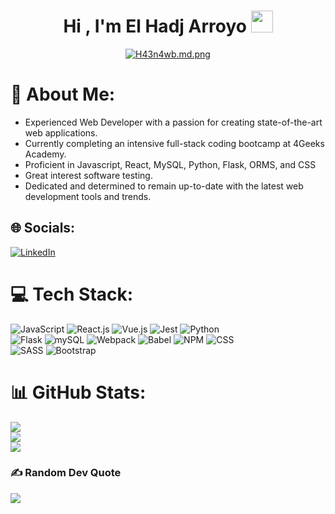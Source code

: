 <h1 align="center"><b>Hi , I'm El Hadj Arroyo </b><img src="https://media.giphy.com/media/hvRJCLFzcasrR4ia7z/giphy.gif" width="35"></h1>

<p align="center">
  <a href="https://freeimage.host/i/H43n4wb"><img src="https://iili.io/H43n4wb.md.png" alt="H43n4wb.md.png" border="0"></a>
</p>


# :bust_in_silhouette: About Me:
- Experienced Web Developer with a passion for creating state-of-the-art web applications.
- Currently completing an intensive full-stack coding bootcamp at 4Geeks Academy.
- Proficient in Javascript, React, MySQL, Python, Flask, ORMS, and CSS
- Great interest software testing.
- Dedicated and determined to remain up-to-date with the latest web development tools and trends.


## 🌐 Socials:
[![LinkedIn](https://img.shields.io/badge/LinkedIn-%230077B5.svg?logo=linkedin&logoColor=white)](https://linkedin.com/in/elhadjarroyo/) 

# 💻 Tech Stack:
![JavaScript](https://img.shields.io/badge/JavaScript-323330?style=for-the-badge&logo=javascript&logoColor=F7DF1E)
![React.js](https://img.shields.io/badge/react-%2320232a.svg?style=for-the-badge&logo=react&logoColor=%2361DAFB)
![Vue.js](https://img.shields.io/badge/vuejs-%2335495e.svg?style=for-the-badge&logo=vuedotjs&logoColor=%234FC08D)
![Jest](https://img.shields.io/badge/Jest-C21325?style=for-the-badge&logo=jest&logoColor=white) 
![Python](https://img.shields.io/badge/python-3670A0?style=for-the-badge&logo=python&logoColor=ffdd54)  
![Flask](https://img.shields.io/badge/flask-%23000.svg?style=for-the-badge&logo=flask&logoColor=white) 
![mySQL](https://img.shields.io/badge/MySQL-005C84?style=for-the-badge&logo=mysql&logoColor=white)
![Webpack](https://img.shields.io/badge/webpack-%238DD6F9.svg?style=for-the-badge&logo=webpack&logoColor=black) 
![Babel](https://img.shields.io/badge/Babel-F9DC3e?style=for-the-badge&logo=babel&logoColor=black)
![NPM](https://img.shields.io/badge/NPM-%23000000.svg?style=for-the-badge&logo=npm&logoColor=white) 
![CSS](https://img.shields.io/badge/CSS3-1572B6?style=for-the-badge&logo=css3&logoColor=white)  
![SASS](https://img.shields.io/badge/SASS-hotpink.svg?style=for-the-badge&logo=SASS&logoColor=white) 
![Bootstrap](https://img.shields.io/badge/bootstrap-%23563D7C.svg?style=for-the-badge&logo=bootstrap&logoColor=white) 
# 📊 GitHub Stats:
![](https://github-readme-stats.vercel.app/api?username=arroyostack&theme=dark&hide_border=false&include_all_commits=true&count_private=false)<br/>
![](https://github-readme-streak-stats.herokuapp.com/?user=arroyostack&theme=dark&hide_border=false)<br/>
![](https://github-readme-stats.vercel.app/api/top-langs/?username=arroyostack&theme=dark&hide_border=false&include_all_commits=true&count_private=false&layout=compact)

### ✍️ Random Dev Quote
![](https://quotes-github-readme.vercel.app/api?type=horizontal&theme=radical)

<!-- Proudly created with GPRM ( https://gprm.itsvg.in ) -->
